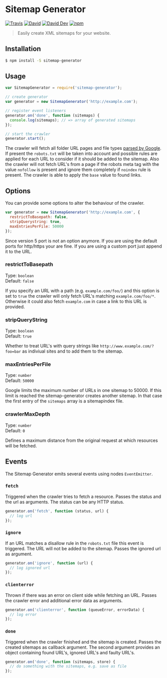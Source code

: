 # Sitemap Generator

[![Travis](https://img.shields.io/travis/lgraubner/sitemap-generator.svg)](https://travis-ci.org/lgraubner/sitemap-generator) [![David](https://img.shields.io/david/lgraubner/sitemap-generator.svg)](https://david-dm.org/lgraubner/sitemap-generator) [![David Dev](https://img.shields.io/david/dev/lgraubner/sitemap-generator.svg)](https://david-dm.org/lgraubner/sitemap-generator#info=devDependencies) [![npm](https://img.shields.io/npm/v/sitemap-generator-cli.svg)](https://www.npmjs.com/package/sitemap-generator)

> Easily create XML sitemaps for your website.

## Installation

```BASH
$ npm install -S sitemap-generator
```

## Usage
```JavaScript
var SitemapGenerator = require('sitemap-generator');

// create generator
var generator = new SitemapGenerator('http://example.com');

// register event listeners
generator.on('done', function (sitemaps) {
  console.log(sitemaps); // => array of generated sitemaps
});

// start the crawler
generator.start();
```

The crawler will fetch all folder URL pages and file types [parsed by Google](https://support.google.com/webmasters/answer/35287?hl=en). If present the `robots.txt` will be taken into account and possible rules are applied for each URL to consider if it should be added to the sitemap. Also the crawler will not fetch URL's from a page if the robots meta tag with the value `nofollow` is present and ignore them completely if `noindex` rule is present. The crawler is able to apply the `base` value to found links.

## Options

You can provide some options to alter the behaviour of the crawler.

```JavaScript
var generator = new SitemapGenerator('http://example.com', {
  restrictToBasepath: false,
  stripQuerystring: true,
  maxEntriesPerFile: 50000
});
```

Since version 5 port is not an option anymore. If you are using the default ports for http/https your are fine. If you are using a custom port just append it to the URL.

### restrictToBasepath

Type: `boolean`  
Default: `false`

If you specify an URL with a path (e.g. `example.com/foo/`) and this option is set to `true` the crawler will only fetch URL's matching `example.com/foo/*`. Otherwise it could also fetch `example.com` in case a link to this URL is provided.

### stripQueryString

Type: `boolean`  
Default: `true`

Whether to treat URL's with query strings like `http://www.example.com/?foo=bar` as indiviual sites and to add them to the sitemap.

### maxEntriesPerFile

Type: `number`  
Default: `50000`

Google limits the maximum number of URLs in one sitemap to 50000. If this limit is reached the sitemap-generator creates another sitemap. In that case the first entry of the `sitemaps` array is a sitemapindex file.

### crawlerMaxDepth

Type: `number`  
Default: `0`

Defines a maximum distance from the original request at which resources will be fetched.

## Events

The Sitemap Generator emits several events using nodes `EventEmitter`.

### `fetch`

Triggered when the crawler tries to fetch a resource. Passes the status and the url as arguments. The status can be any HTTP status.

```JavaScript
generator.on('fetch', function (status, url) {
  // log url
});
```

### `ignore`

If an URL matches a disallow rule in the `robots.txt` file this event is triggered. The URL will not be added to the sitemap. Passes the ignored url as argument.

```JavaScript
generator.on('ignore', function (url) {
  // log ignored url
});
```

### `clienterror`

Thrown if there was an error on client side while fetching an URL. Passes the crawler error and additional error data as arguments.

```JavaScript
generator.on('clienterror', function (queueError, errorData) {
  // log error
});
```

### `done`

Triggered when the crawler finished and the sitemap is created. Passes the created sitemaps as callback argument. The second argument provides an object containing found URL's, ignored URL's and faulty URL's.

```JavaScript
generator.on('done', function (sitemaps, store) {
  // do something with the sitemaps, e.g. save as file
});
```
